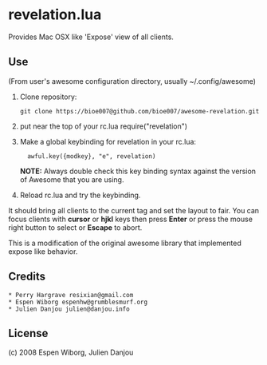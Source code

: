 # revelation.lua

Provides Mac OSX like 'Expose' view of all clients.

## Use
 (From user's awesome configuration directory, usually ~/.config/awesome)

 1. Clone repository:

        git clone https://bioe007@github.com/bioe007/awesome-revelation.git

 2. put near the top of your rc.lua require("revelation")
 3. Make a global keybinding for revelation in your rc.lua:

          awful.key({modkey}, "e", revelation)

    **NOTE:** Always double check this key binding syntax against the version of
    Awesome that you are using.

 4. Reload rc.lua and try the keybinding.

 It should bring all clients to the current tag and set the layout to fair. You
 can focus clients with __cursor__ or __hjkl__ keys then press __Enter__ or press
 the mouse right button to select or __Escape__ to abort.

 This is a modification of the original awesome library that implemented
 expose like behavior.

## Credits

    * Perry Hargrave resixian@gmail.com
    * Espen Wiborg espenhw@grumblesmurf.org
    * Julien Danjou julien@danjou.info

## License
 (c) 2008 Espen Wiborg, Julien Danjou
